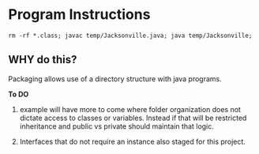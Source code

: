 # Program Instructions
`rm -rf *.class; javac temp/Jacksonville.java; java temp/Jacksonville;`


## WHY do this?
Packaging allows use of a directory structure with java programs.

**To DO** 
1) example will have more to come where folder organization does not dictate access to classes or variables. Instead if that will be restricted inheritance and public vs private should maintain that logic.

2) Interfaces that do not require an instance also staged for this project.
